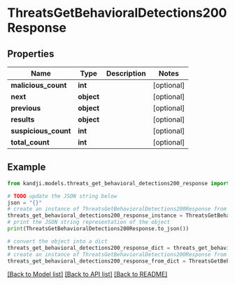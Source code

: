 # ThreatsGetBehavioralDetections200Response


## Properties

Name | Type | Description | Notes
------------ | ------------- | ------------- | -------------
**malicious_count** | **int** |  | [optional] 
**next** | **object** |  | [optional] 
**previous** | **object** |  | [optional] 
**results** | **object** |  | [optional] 
**suspicious_count** | **int** |  | [optional] 
**total_count** | **int** |  | [optional] 

## Example

```python
from kandji.models.threats_get_behavioral_detections200_response import ThreatsGetBehavioralDetections200Response

# TODO update the JSON string below
json = "{}"
# create an instance of ThreatsGetBehavioralDetections200Response from a JSON string
threats_get_behavioral_detections200_response_instance = ThreatsGetBehavioralDetections200Response.from_json(json)
# print the JSON string representation of the object
print(ThreatsGetBehavioralDetections200Response.to_json())

# convert the object into a dict
threats_get_behavioral_detections200_response_dict = threats_get_behavioral_detections200_response_instance.to_dict()
# create an instance of ThreatsGetBehavioralDetections200Response from a dict
threats_get_behavioral_detections200_response_from_dict = ThreatsGetBehavioralDetections200Response.from_dict(threats_get_behavioral_detections200_response_dict)
```
[[Back to Model list]](../README.md#documentation-for-models) [[Back to API list]](../README.md#documentation-for-api-endpoints) [[Back to README]](../README.md)


